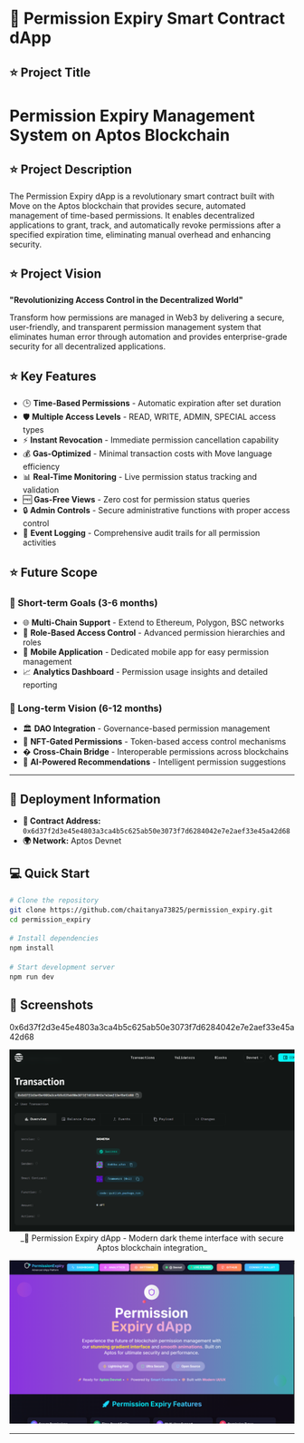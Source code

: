 # 🔐 **Permission Expiry Smart Contract dApp**

## **⭐ Project Title**

# **Permission Expiry Management System on Aptos Blockchain**

## **⭐ Project Description**

The Permission Expiry dApp is a revolutionary smart contract built with Move on the Aptos blockchain that provides secure, automated management of time-based permissions. It enables decentralized applications to grant, track, and automatically revoke permissions after a specified expiration time, eliminating manual overhead and enhancing security.

## **⭐ Project Vision**

**"Revolutionizing Access Control in the Decentralized World"**

Transform how permissions are managed in Web3 by delivering a secure, user-friendly, and transparent permission management system that eliminates human error through automation and provides enterprise-grade security for all decentralized applications.

## **⭐ Key Features**

- 🕒 **Time-Based Permissions** - Automatic expiration after set duration
- 🛡️ **Multiple Access Levels** - READ, WRITE, ADMIN, SPECIAL access types
- ⚡ **Instant Revocation** - Immediate permission cancellation capability
- 💰 **Gas-Optimized** - Minimal transaction costs with Move language efficiency
- 📊 **Real-Time Monitoring** - Live permission status tracking and validation
- 🆓 **Gas-Free Views** - Zero cost for permission status queries
- 🔒 **Admin Controls** - Secure administrative functions with proper access control
- 📝 **Event Logging** - Comprehensive audit trails for all permission activities

## **⭐ Future Scope**

### **🌟 Short-term Goals (3-6 months)**

- 🌐 **Multi-Chain Support** - Extend to Ethereum, Polygon, BSC networks
- 👥 **Role-Based Access Control** - Advanced permission hierarchies and roles
- 📱 **Mobile Application** - Dedicated mobile app for easy permission management
- 📈 **Analytics Dashboard** - Permission usage insights and detailed reporting

### **🚀 Long-term Vision (6-12 months)**

- 🏛️ **DAO Integration** - Governance-based permission management
- 🎨 **NFT-Gated Permissions** - Token-based access control mechanisms
- � **Cross-Chain Bridge** - Interoperable permissions across blockchains
- 🤖 **AI-Powered Recommendations** - Intelligent permission suggestions

---

## **🚀 Deployment Information**

- **📍 Contract Address:** `0x6d37f2d3e45e4803a3ca4b5c625ab50e3073f7d6284042e7e2aef33e45a42d68`
- **🌍 Network:** Aptos Devnet

## **💻 Quick Start**

```bash
# Clone the repository
git clone https://github.com/chaitanya73825/permission_expiry.git
cd permission_expiry

# Install dependencies
npm install

# Start development server
npm run dev
```

## **📸 Screenshots**

0x6d37f2d3e45e4803a3ca4b5c625ab50e3073f7d6284042e7e2aef33e45a42d68

<div align="center">

![alt text](ss.png)\_🚀 Permission Expiry dApp - Modern dark theme interface with secure Aptos blockchain integration\_

![alt text](image.png)


</div>

---

